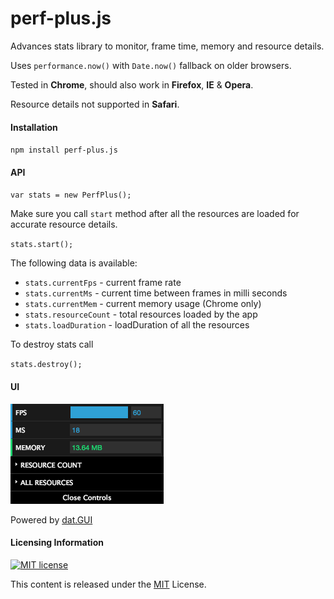 # perf-plus.js
Advances stats library to monitor, frame time, memory and resource details.

Uses `performance.now()` with `Date.now()` fallback on older browsers.

Tested in **Chrome**, should also work in **Firefox**, **IE** & **Opera**.

Resource details not supported in **Safari**.

#### Installation

`npm install perf-plus.js`

#### API

`var stats = new PerfPlus();`

Make sure you call `start` method after all the resources are loaded for accurate resource details.

`stats.start();`

The following data is available:

- `stats.currentFps` - current frame rate
- `stats.currentMs` - current time between frames in milli seconds
- `stats.currentMem` - current memory usage (Chrome only)
- `stats.resourceCount` - total resources loaded by the app
- `stats.loadDuration` - loadDuration of all the resources

To destroy stats call

`stats.destroy();`

#### UI

<img alt="basic" src="https://raw.githubusercontent.com/adireddy/perf-plus/master/assets/ui.png"/>

Powered by [dat.GUI](https://github.com/dataarts/dat.gui)

#### Licensing Information

<a rel="license" href="http://opensource.org/licenses/MIT">
<img alt="MIT license" height="40" src="http://upload.wikimedia.org/wikipedia/commons/c/c3/License_icon-mit.svg" /></a>

This content is released under the [MIT](http://opensource.org/licenses/MIT) License.